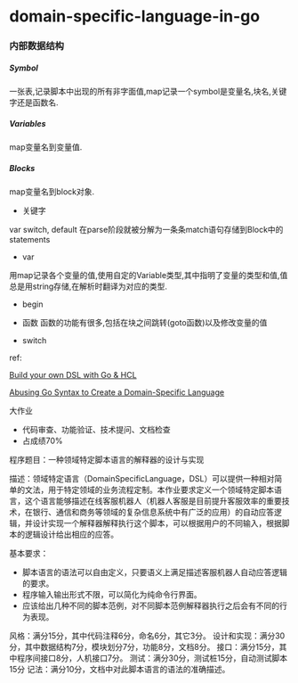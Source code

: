 # domain-specific-language-in-go

### 内部数据结构

##### Symbol

一张表,记录脚本中出现的所有非字面值,map记录一个symbol是变量名,块名,关键字还是函数名.

##### Variables

map变量名到变量值.

##### Blocks

map变量名到block对象.



- 关键字

var
switch, default 在parse阶段就被分解为一条条match语句存储到Block中的statements

- var

用map记录各个变量的值,使用自定的Variable类型,其中指明了变量的类型和值,值总是用string存储,在解析时翻译为对应的类型.

- begin

- 函数
函数的功能有很多,包括在块之间跳转(goto函数)以及修改变量的值

- switch



ref:

[Build your own DSL with Go & HCL](https://blog.devgenius.io/build-your-own-dsl-with-go-hcl-602c92ce24c0)

[Abusing Go Syntax to Create a Domain-Specific Language](https://blog.gopheracademy.com/advent-2016/go-syntax-for-dsls/)

大作业
- 代码审查、功能验证、技术提问、文档检查
- 占成绩70%

程序题目：一种领域特定脚本语言的解释器的设计与实现

描述：领域特定语言（DomainSpecificLanguage，DSL）可以提供一种相对简单的文法，用于特定领域的业务流程定制。本作业要求定义一个领域特定脚本语言，这个语言能够描述在线客服机器人（机器人客服是目前提升客服效率的重要技术，在银行、通信和商务等领域的复杂信息系统中有广泛的应用）的自动应答逻辑，并设计实现一个解释器解释执行这个脚本，可以根据用户的不同输入，根据脚本的逻辑设计给出相应的应答。

基本要求：
- 脚本语言的语法可以自由定义，只要语义上满足描述客服机器人自动应答逻辑的要求。
- 程序输入输出形式不限，可以简化为纯命令行界面。
- 应该给出几种不同的脚本范例，对不同脚本范例解释器执行之后会有不同的行为表现。

风格：满分15分，其中代码注释6分，命名6分，其它3分。
设计和实现：满分30分，其中数据结构7分，模块划分7分，功能8分，文档8分。
接口：满分15分，其中程序间接口8分，人机接口7分。
测试：满分30分，测试桩15分，自动测试脚本15分
记法：满分10分，文档中对此脚本语言的语法的准确描述。
